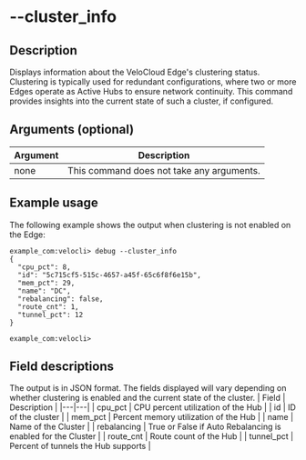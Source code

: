 #	--cluster_info

##	Description
Displays information about the VeloCloud Edge's clustering status. Clustering is typically used for redundant configurations, where two or more Edges operate as Active Hubs to ensure network continuity. This command provides insights into the current state of such a cluster, if configured.

##  Arguments (optional)
| Argument | Description |
|---|---|
| none | This command does not take any arguments. |

##  Example usage
The following example shows the output when clustering is not enabled on the Edge:
```
example_com:velocli> debug --cluster_info
{
  "cpu_pct": 8,
  "id": "5c715cf5-515c-4657-a45f-65c6f8f6e15b",
  "mem_pct": 29,
  "name": "DC",
  "rebalancing": false,
  "route_cnt": 1,
  "tunnel_pct": 12
}

example_com:velocli>
```

##  Field descriptions
The output is in JSON format. The fields displayed will vary depending on whether clustering is enabled and the current state of the cluster.
| Field | Description |
|---|---|
| cpu_pct | CPU percent utilization of the Hub |
| id | ID of the cluster |
| mem_pct | Percent memory utilization of the Hub |
| name | Name of the Cluster |
| rebalancing | True or False if Auto Rebalancing is enabled for the Cluster |
| route_cnt | Route count of the Hub |
| tunnel_pct | Percent of tunnels the Hub supports |
